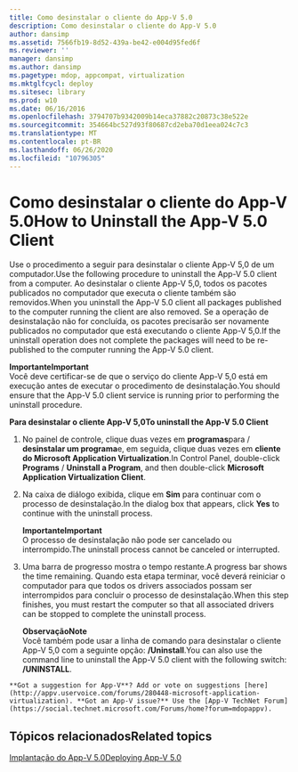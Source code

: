 ```yaml
---
title: Como desinstalar o cliente do App-V 5.0
description: Como desinstalar o cliente do App-V 5.0
author: dansimp
ms.assetid: 7566fb19-8d52-439a-be42-e004d95fed6f
ms.reviewer: ''
manager: dansimp
ms.author: dansimp
ms.pagetype: mdop, appcompat, virtualization
ms.mktglfcycl: deploy
ms.sitesec: library
ms.prod: w10
ms.date: 06/16/2016
ms.openlocfilehash: 3794707b9342009b14eca37882c20873c38e522e
ms.sourcegitcommit: 354664bc527d93f80687cd2eba70d1eea024c7c3
ms.translationtype: MT
ms.contentlocale: pt-BR
ms.lasthandoff: 06/26/2020
ms.locfileid: "10796305"
---
```

# <span data-ttu-id="738a2-103">Como desinstalar o cliente do App-V 5.0</span><span class="sxs-lookup"><span data-stu-id="738a2-103">How to Uninstall the App-V 5.0 Client</span></span>


<span data-ttu-id="738a2-104">Use o procedimento a seguir para desinstalar o cliente App-V 5,0 de um computador.</span><span class="sxs-lookup"><span data-stu-id="738a2-104">Use the following procedure to uninstall the App-V 5.0 client from a computer.</span></span> <span data-ttu-id="738a2-105">Ao desinstalar o cliente App-V 5,0, todos os pacotes publicados no computador que executa o cliente também são removidos.</span><span class="sxs-lookup"><span data-stu-id="738a2-105">When you uninstall the App-V 5.0 client all packages published to the computer running the client are also removed.</span></span> <span data-ttu-id="738a2-106">Se a operação de desinstalação não for concluída, os pacotes precisarão ser novamente publicados no computador que está executando o cliente App-V 5,0.</span><span class="sxs-lookup"><span data-stu-id="738a2-106">If the uninstall operation does not complete the packages will need to be re-published to the computer running the App-V 5.0 client.</span></span>

**<span data-ttu-id="738a2-107">Importante</span><span class="sxs-lookup"><span data-stu-id="738a2-107">Important</span></span>**  
<span data-ttu-id="738a2-108">Você deve certificar-se de que o serviço do cliente App-V 5,0 está em execução antes de executar o procedimento de desinstalação.</span><span class="sxs-lookup"><span data-stu-id="738a2-108">You should ensure that the App-V 5.0 client service is running prior to performing the uninstall procedure.</span></span>



**<span data-ttu-id="738a2-109">Para desinstalar o cliente App-V 5,0</span><span class="sxs-lookup"><span data-stu-id="738a2-109">To uninstall the App-V 5.0 Client</span></span>**

1.  <span data-ttu-id="738a2-110">No painel de controle, clique duas vezes em **programas**para  /  **desinstalar um programa**e, em seguida, clique duas vezes em **cliente do Microsoft Application Virtualization**.</span><span class="sxs-lookup"><span data-stu-id="738a2-110">In Control Panel, double-click **Programs** / **Uninstall a Program**, and then double-click **Microsoft Application Virtualization Client**.</span></span>

2.  <span data-ttu-id="738a2-111">Na caixa de diálogo exibida, clique em **Sim** para continuar com o processo de desinstalação.</span><span class="sxs-lookup"><span data-stu-id="738a2-111">In the dialog box that appears, click **Yes** to continue with the uninstall process.</span></span>

    **<span data-ttu-id="738a2-112">Importante</span><span class="sxs-lookup"><span data-stu-id="738a2-112">Important</span></span>**  
    <span data-ttu-id="738a2-113">O processo de desinstalação não pode ser cancelado ou interrompido.</span><span class="sxs-lookup"><span data-stu-id="738a2-113">The uninstall process cannot be canceled or interrupted.</span></span>



3.  <span data-ttu-id="738a2-114">Uma barra de progresso mostra o tempo restante.</span><span class="sxs-lookup"><span data-stu-id="738a2-114">A progress bar shows the time remaining.</span></span> <span data-ttu-id="738a2-115">Quando esta etapa terminar, você deverá reiniciar o computador para que todos os drivers associados possam ser interrompidos para concluir o processo de desinstalação.</span><span class="sxs-lookup"><span data-stu-id="738a2-115">When this step finishes, you must restart the computer so that all associated drivers can be stopped to complete the uninstall process.</span></span>

    **<span data-ttu-id="738a2-116">Observação</span><span class="sxs-lookup"><span data-stu-id="738a2-116">Note</span></span>**  
    <span data-ttu-id="738a2-117">Você também pode usar a linha de comando para desinstalar o cliente App-V 5,0 com a seguinte opção: **/Uninstall**.</span><span class="sxs-lookup"><span data-stu-id="738a2-117">You can also use the command line to uninstall the App-V 5.0 client with the following switch: **/UNINSTALL**.</span></span>



~~~
**Got a suggestion for App-V**? Add or vote on suggestions [here](http://appv.uservoice.com/forums/280448-microsoft-application-virtualization). **Got an App-V issue?** Use the [App-V TechNet Forum](https://social.technet.microsoft.com/Forums/home?forum=mdopappv).
~~~

## <span data-ttu-id="738a2-118">Tópicos relacionados</span><span class="sxs-lookup"><span data-stu-id="738a2-118">Related topics</span></span>


[<span data-ttu-id="738a2-119">Implantação do App-V 5.0</span><span class="sxs-lookup"><span data-stu-id="738a2-119">Deploying App-V 5.0</span></span>](deploying-app-v-50.md)









